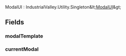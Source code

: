 <p class="title">ModalUI<span> : IndustrialValley.Utility.Singleton&amp;lt;<a href="#/api/IndustrialValley.UI/ModalUI" title="ModalUI" class="inherit-link">ModalUI</a>&amp;gt;</span><p>

## Fields

### modalTemplate

<div><Declaration modifier="public &lt;a href=&quot;https://docs.unity3d.com/6000.1/Documentation/ScriptReference/UIElements.VisualTreeAsset.html&quot; title=&quot;VisualTreeAsset&quot; class=&quot;inherit-link&quot;&gt;VisualTreeAsset&lt;/a&gt;" content=" <span>&lt;span class=&quot;field&quot;&gt;modalTemplate&lt;/span&gt;</span>"></Declaration></div>

### currentModal

<div><Declaration modifier="public &lt;a href=&quot;https://docs.unity3d.com/6000.1/Documentation/ScriptReference/UIElements.TemplateContainer.html&quot; title=&quot;TemplateContainer&quot; class=&quot;inherit-link&quot;&gt;TemplateContainer&lt;/a&gt;" content=" <span>&lt;span class=&quot;field&quot;&gt;currentModal&lt;/span&gt;</span>"></Declaration></div>
